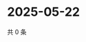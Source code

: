 # 2025-05-22

共 0 条

<!-- BEGIN ZHIHUVIDEO -->
<!-- 最后更新时间 Thu May 22 2025 19:10:23 GMT+0800 (China Standard Time) -->

<!-- END ZHIHUVIDEO -->
